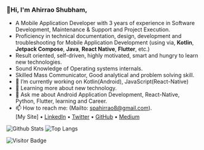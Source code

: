 ### 👋Hi,  I'm Ahirrao Shubham,

 
- A Mobile Application Developer with 3 years of experience in Software Development, Maintenance & Support and Project Execution.
- Proficiency in technical documentation, design, development and troubleshooting for Mobile Application Development (using via,  <b>Kotlin</b>, <b>Jetpack Compose</b>, <b>Java</b>, <b>React Native</b>, <b>Flutter</b>, etc.)
- Result oriented, self-driven, highly motivated, smart and hungry to learn new technologies.
- Sound Knowledge of Operating systems internals.
- Skilled Mass Communicator, Good analytical and problem solving skill.
- 🔭 I’m currently working on Kotlin(Android), JavaScript(React-Native)
- 🌱 Learning more about new technology.
- 💬 Ask me about Android Application Development, React-Native, Python, Flutter, learning and Career.
- 📫 How to reach me: (Mailto: spahirrao8@gmail.com).<br/>
[My Site] 
• [LinkedIn](https://www.linkedin.com/in/shubham-ahirrao-21b2ba166) • [Twitter](https://twitter.com/ahirrao_shubham) • [GitHub](https://github.com/AhirraoShubham) • [Medium](https://medium.com/@spahirrao8)

![Github Stats](https://github-readme-stats.vercel.app/api?username=AhirraoShubham&count_private=true&show_icons=true&include_all_commits=true)
![Top Langs](https://github-readme-stats.vercel.app/api/top-langs/?username=AhirraoShubham&layout=compact)

![Visitor Badge](https://visitor-badge.laobi.icu/badge?page_id=AhirraoShubham)
